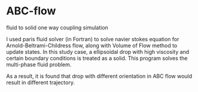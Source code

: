 # ABC-flow
fluid to solid one way coupling simulation

I used paris fluid solver (in Fortran) to solve navier stokes equation for Arnold-Beltrami-Childress flow, along with Volume of Flow method to update states. In this study case, a ellipsoidal drop with high viscosity and certain boundary conditions is treated as a solid. This program solves the multi-phase fluid problem.

As a result, it is found that drop with different orientation in ABC flow would result in different trajectory.
